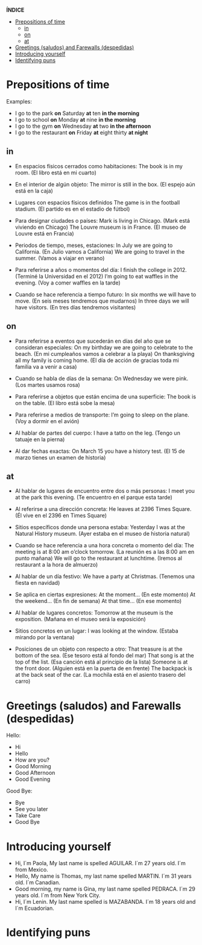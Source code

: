 **ÍNDICE**

- [Prepositions of time](#prepositions-of-time)
  - [in](#in)
  - [on](#on)
  - [at](#at)
- [Greetings (saludos) and Farewalls (despedidas)](#greetings-saludos-and-farewalls-despedidas)
- [Introducing yourself](#introducing-yourself)
- [Identifying puns](#identifying-puns)

# Prepositions of time

Examples:

- I go to the park **on** Saturday **at** ten **in the morning**
- I go to school **on** Monday **at** nine **in the morning**
- I go to the gym **on** Wednesday **at** two **in the afternoon**
- I go to the restaurant **on** Friday **at** eight thirty **at night**

## in

- En espacios físicos cerrados como habitaciones:
  The book is in my room. (El libro está en mi cuarto)

- En el interior de algún objeto:
  The mirror is still in the box. (El espejo aún está en la caja)

- Lugares con espacios físicos definidos
  The game is in the football stadium. (El partido es en el estadio de fútbol)

- Para designar ciudades o países:
  Mark is living in Chicago. (Mark está viviendo en Chicago)
  The Louvre museum is in France. (El museo de Louvre está en Francia)

- Periodos de tiempo, meses, estaciones:
  In July we are going to California. (En Julio vamos a California)
  We are going to travel in the summer. (Vamos a viajar en verano)

- Para referirse a años o momentos del día:
  I finish the college in 2012. (Terminé la Universidad en el 2012)
  I’m going to eat waffles in the evening. (Voy a comer waffles en la tarde)

- Cuando se hace referencia a tiempo futuro:
  In six months we will have to move. (En seis meses tendremos que mudarnos)
  In three days we will have visitors. (En tres días tendremos visitantes)

## on

- Para referirse a eventos que sucederán en días del año que se consideran especiales:
  On my birthday we are going to celebrate to the beach. (En mi cumpleaños vamos a celebrar a la playa)
  On thanksgiving all my family is coming home. (El día de acción de gracias toda mi familia va a venir a casa)

- Cuando se habla de días de la semana:
  On Wednesday we were pink. (Los martes usamos rosa)

- Para referirse a objetos que están encima de una superficie:
  The book is on the table. (El libro está sobe la mesa)

- Para referirse a medios de transporte:
  I’m going to sleep on the plane. (Voy a dormir en el avión)

- Al hablar de partes del cuerpo:
  I have a tatto on the leg. (Tengo un tatuaje en la pierna)

- Al dar fechas exactas:
  On March 15 you have a history test. (El 15 de marzo tienes un examen de historia)

## at

- Al hablar de lugares de encuentro entre dos o más personas:
  I meet you at the park this evening. (Te encuentro en el parque esta tarde)

- Al referirse a una dirección concreta:
  He leaves at 2396 Times Square. (Él vive en el 2396 en Times Square)

- Sitios específicos donde una persona estaba:
  Yesterday I was at the Natural History museum. (Ayer estaba en el museo de historia natural)

- Cuando se hace referencia a una hora concreta o momento del día:
  The meeting is at 8:00 am o’clock tomorrow. (La reunión es a las 8:00 am en punto mañana)
  We will go to the restaurant at lunchtime. (Iremos al restaurant a la hora de almuerzo)

- Al hablar de un día festivo:
  We have a party at Christmas. (Tenemos una fiesta en navidad)

- Se aplica en ciertas expresiones:
  At the moment… (En este momento)
  At the weekend… (En fin de semana)
  At that time… (En ese momento)

- Al hablar de lugares concretos:
  Tomorrow at the museum is the exposition. (Mañana en el museo será la exposición)

- Sitios concretos en un lugar:
  I was looking at the window. (Estaba mirando por la ventana)

- Posiciones de un objeto con respecto a otro:
  That treasure is at the bottom of the sea. (Ese tesoro está al fondo del mar)
  That song is at the top of the list. (Esa canción está al principio de la lista)
  Someone is at the front door. (Alguien está en la puerta de en frente)
  The backpack is at the back seat of the car. (La mochila está en el asiento trasero del carro)

# Greetings (saludos) and Farewalls (despedidas)

Hello:

- Hi
- Hello
- How are you?
- Good Morning
- Good Afternoon
- Good Evening

Good Bye:

- Bye
- See you later
- Take Care
- Good Bye

# Introducing yourself

- Hi, I´m Paola, My last name is spelled AGUILAR. I´m 27 years old. I´m from Mexico.
- Hello, My name is Thomas, my last name spelled MARTIN. I´m 31 years old. I´m Canadian.
- Good morning, my name is Gina, my last name spelled PEDRACA. I´m 29 years old. I´m from New York City.
- Hi, I´m Lenin. My last name spelled is MAZABANDA. I´m 18 years old and I´m Ecuadorian.

# Identifying puns
